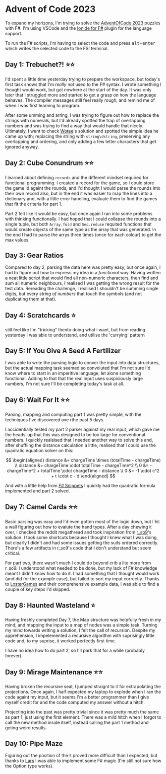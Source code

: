 # Advent of Code 2023

To expand my horizons, I'm trying to solve the [AdventOfCode 2023](https://adventofcode.com/2023) puzzles with F#. 
I'm using VSCode and the [Ionide for F#](https://marketplace.visualstudio.com/items?itemName=Ionide.Ionide-fsharp) plugin for the language support. 

To run the F# scripts, I'm having to select the code and press <kbd>alt</kbd>+<kbd>enter</kbd> which writes the selected code to the FSI terminal. 

## Day 1: Trebuchet?! ⭐⭐

I'd spent a little time yesterday trying to prepare the workspace, but today's first task shows that I'm _really_ not used to the F# syntax. I wrote something I thought would work, but got nowhere at the start of the day. It was only later that I struggled more and started to get a grasp on how the language behaves. The compiler messages still feel really rough, and remind me of when I was first learning to program.

After some umming and arring, I was trying to figure out how to replace the strings with numerals, but I'd already spotted the trap of overlapping numbers and was trying to find a way that would handle that nicely. Ultimately, I went to check [Wotee](https://github.com/Wotee)'s solution and spotted the simple idea he came up with; replacing the string with `string\dstring`, preserving any overlapping and ordering, and only adding a few letter characters that get ignored anyway.  

## Day 2: Cube Conundrum ⭐⭐

I learned about defining `records` and the different mindset required for functional programming.
I created a record for the game, so I could store the game id againt the rounds, and I'd thought I would parse the rounds into their own record also, but in the end it was easier to map the lines into a dictionary and, with a little error handling, evaluate them to find the games that fit the criteria for part 1. 

Part 2 felt like it would be easy, but once again I ran into some problems with thinking functionally. I had hoped that I could collapse the rounds into a single tuple, but both `Array.fold` and `Seq.reduce` requited functions that would create objects of the same type as the array that was generated. In the end I had to parse the arrys three times (once for each colour) to get the max values.  

## Day 3: Gear Ratios

Compared to day 2, parsing the data here was pretty easy, but once again, I had to figure out how to express my idea in a _functional_ way. Having written a neat little script that would find all non-numeric characters, then find and sum all numeric neighbours, I realised I was getting the wrong result for the test data. Rereading the challenge, I realised I shouldn't be summing single digits, but every _string of numbers_ that touch the symbols (and not duplicating them at that).

## Day 4: Scratchcards ⭐

still feel like I'm "tricking" thento doing what i want, but from reading yesterday I was able to understand, and utilise the 'currying' pattern

## Day 5: If You Give A Seed A Fertilizer

I was able to write the parsing logic to conver the input into data structures, but the actual mapping task seemed so convoluted that I'm not sure I'd know where to start in an imperitive language, let alone something functional. Adding to that that the real input uses suspiciously large numbers, I'm not sure I'll be completing today's task at all.

## Day 6: Wait For It ⭐⭐

Parsing, mapping and computing part 1 was pretty simple, with the techniques I've discovered ove rthe past 5 days.

I accidentially tested my part 2 parser against my real input, which gave me the heads-up that this was designed to be too large for conventional numbers. I quickly realsised that I needed another way to solve this and, after shuffling the distance calculation a little, realised that I could use the quadratic equation solver on this: 

$$
\begin{aligned}
distance &= chargeTime \times (totalTime - chargeTime) \\
distance &= chargeTime \cdot totalTime - chargeTime^2 \\
0 &= -chargeTime^2 + totalTime \cdot chargeTime - distance \\
0 &= -1 \cdot c^2 + t \cdot c - d
\end{aligned}
$$

And with a little help from [F# Snippets](https://www.fssnip.net/38/title/Wicked-way-to-solve-quadratic-equation-using-list-of-operators) I quickly had the quadratic formula implemented and part 2 solved.

## Day 7: Camel Cards ⭐⭐

Basic parsing was easy and I'd even gotten most of the logic down, but I hit a wall figuring out how to evalute the hand types. After a day chewing it over, I checked the reddit megathread and took inspiration from [r\_so9](https://www.reddit.com/r/adventofcode/comments/18cnzbm/2023_day_7_solutions/kcitbv3/)'s solution. I took some shortcuts because I thought I knew what I was doing, but clearly I didn't and had some issues getting the suits ordered correctly. There's a few artifacts in r\_so9's code that I don't understand but seem critical.

For part two, there wasn't much I could do beyond crib a lite more from r\_so9. I understood what needed to be done, but my lack of F# knowledge meant I didn't know how to do it. I had something that I thought would work (and did for the example case), but failed to sort my input correctly. Thanks to [LxsterGames](https://www.reddit.com/r/adventofcode/comments/18cr4xr/2023_day_7_better_example_input_not_a_spoiler/?ref=share&ref_source=link) and their comprehensive example data, I was able to find a couple of key steps I'd skipped.

## Day 8: Haunted Wasteland ⭐

Having freshly completed Day 7, the Map structure was helpfully fresh in my mind, and mapping the input to a map of nodes was a simple task. Turning my mind towards writing a solution, I felt the call of recursion. Despite my apprehension, I impelemented a recursive algorithm with suprisingly little code and, to my suprise, it worked perfectly first time.

I have no idea how to do part 2, so I'll park that for a while (probably forever).

## Day 9: Mirage Maintenance ⭐⭐

Having broken the recursive seal, I jumped straignt to it for extrapolating the projections. Once again, I half expected my laptop to explode when I ran the code againt my input, but it seems I'm a better programmer than I give myself credit for and the code computed my answer without a hitch.

Projecting into the past was pretty trivial since it was pretty much the same as part 1, just using the first element. There was a mild hitch when I forgot to call the new method inside itself, instead calling the part 1 method and geting weird results.

## Day 10: Pipe Maze

Figuring out the position of the `S` proved more difficult than I expected, but thanks to [Lars](https://stackoverflow.com/a/49898098/5789696) I was able to implement some F# magic (I'm still not sure how the Option type works).